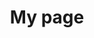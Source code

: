 ---
title: My page
type: landing

sections:
  - block: markdown
    content:
      title: Data and Maps
      text: |-
        ### An Open Urban Data Guide for Geospatial Analytics in Michigan

        [Data Guide Link](https://xfliang.notion.site/An-Open-Urban-Data-Guide-for-Geospatial-Analytics-in-Michigan-77190f5b741444079988bae9b925ac06?pvs=4); 
        [Database Link](https://xfliang.notion.site/3764127bcf3b47d4b7bd239b21c35f5c?v=6d29c0eeaf934af2bbc06b72e76e85f7)

        This data guide is an informal effort as Xiaofan learn and explore the data landscape in Michigan for her research and teaching. It is designed for students, researchers, and interested citizens who are looking for **open (free) urban data, that can be mapped or used in urban or geospatial analytics**, with a particular focus in Michigan contexts. This data guide features a tabular database and a user guide. 

        ### Intercity Connectivity and Innovation

        [Public Data Link](https://github.com/xiaofanliang/intercity_connectivity); 
        [Interactive Map Link](https://xiaofanliang.github.io/intercity_connectivity/); 
        [Academic Paper Link](https://www.xiaofanliang.com/publication/intercitynx/intercitynx.pdf)

        This publicly available dataset shares cities' socioeconomic attributes (e.g. population, GDP, education) and network attributes from social media, mobility, and scientific collaboration networks in both China and the U.S. The spatial unit is municipal city in China, and Metropolitan Statistical Area in the U.S. 

        ### Measuring McCities: Landscapes of Chain and Independent Restaurants in the United States

        [Public Data Link](https://github.com/friendlycities-gatech/chainness/tree/main); 
        [Interactive Map Link](https://friendlycities-gatech.github.io/chainness/); 
        [Academic Paper Link](https://journals.sagepub.com/doi/full/10.1177/23998083211014896)

        This publicly available dataset publishes average frequency, percent chain, and total number of restaurants on the county, urban area, and metropolitan statistical area level. Point-level data are available based on collaboration requests. 

    design:
      # See Page Builder docs for all section customization options.
      # Choose how many columns the section has. Valid values: '1' or '2'.
      columns: '2'
---